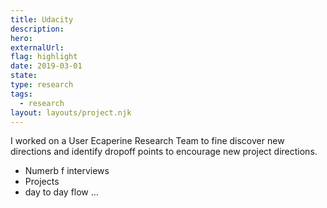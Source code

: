```yaml
---
title: Udacity
description:
hero:
externalUrl:
flag: highlight
date: 2019-03-01
state:
type: research
tags:
  - research
layout: layouts/project.njk
---
```


I worked on a User Ecaperine Research Team to fine discover new directions and identify dropoff points to encourage new project directions.

- Numerb f interviews
- Projects
- day to day flow ...
